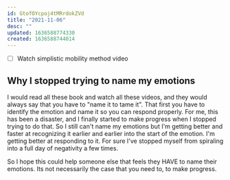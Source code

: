 ```yaml
---
id: GtofOYcpoj4tMRrdokZVd
title: "2021-11-06"
desc: ""
updated: 1636588774330
created: 1636588744014
---
```


- [ ] Watch simplistic mobility method video

## Why I stopped trying to name my emotions

I would read all these book and watch all these videos, and they would always say that you have to "name it to tame it". That first you have to identify the emotion and name it so you can respond properly. For me, this has been a disaster, and I finally started to make progress when I stopped trying to do that. So I still can't name my emotions but I'm getting better and faster at recognizing it earlier and earlier into the start of the emotion. I'm getting better at responding to it. For sure I've stopped myself from spiraling into a full day of negativity a few times.

So I hope this could help someone else that feels they HAVE to name their emotions. Its not necessarily the case that you need to, to make progress.
